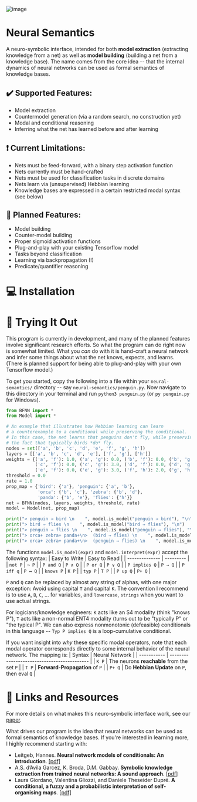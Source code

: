 ![image](https://user-images.githubusercontent.com/7096372/168408526-8ca779d8-f095-4266-8159-1ccbfcad4904.png)
# Neural Semantics
A neuro-symbolic interface, intended for both **model extraction** (extracting knowledge from a net) as well as **model building** (building a net from a knowledge base).  The name comes from the core idea -- that the internal dynamics of neural networks can be used as formal semantics of knowledge bases.

## :heavy_check_mark: Supported Features:
- Model extraction
- Countermodel generation (via a random search, no construction yet)
- Modal and conditional reasoning
- Inferring what the net has learned before and after learning

## ❗ Current Limitations:
- Nets must be feed-forward, with a binary step activation function
- Nets currently must be hand-crafted
- Nets must be used for classification tasks in discrete domains
- Nets learn via (unsupervised) Hebbian learning
- Knowledge bases are expressed in a certain restricted modal syntax (see below)

## 📝 Planned Features:
- Model building
- Counter-model building
- Proper sigmoid activation functions
- Plug-and-play with your existing Tensorflow model
- Tasks beyond classification
- Learning via backpropagation (!)
- Predicate/quantifier reasoning

# 💻 Installation


# :brain: Trying It Out
This program is currently in development, and many of the planned features involve significant research efforts.  So what the program can do right now is somewhat limited.  What you _can_ do with it is hand-craft a neural network and infer some things about what the net knows, expects, and learns.  (There is planned support for being able to plug-and-play with your own Tensorflow model.) 

To get you started, copy the following into a file within your `neural-semantics/` directory -- say `neural-semantics/penguin.py`.  Now navigate to this directory in your terminal and run `python3 penguin.py` (or `py penguin.py` for Windows).

```python
from BFNN import *
from Model import *

# An example that illustrates how Hebbian learning can learn
# a counterexample to a conditional while preserving the conditional.
# In this case, the net learns that penguins don't fly, while preserving
# the fact that typically birds *do* fly.
nodes = set(['a', 'b', 'c', 'd', 'e', 'f', 'g', 'h'])
layers = [['a', 'b', 'c', 'd', 'e'], ['f', 'g'], ['h']]
weights = {('a', 'f'): 1.0, ('a', 'g'): 0.0, ('b', 'f'): 0.0, ('b', 'g'): -2.0, 
           ('c', 'f'): 0.0, ('c', 'g'): 3.0, ('d', 'f'): 0.0, ('d', 'g'): 3.0,
           ('e', 'f'): 0.0, ('e', 'g'): 3.0, ('f', 'h'): 2.0, ('g', 'h'): -2.0}
threshold = 0.0
rate = 1.0
prop_map = {'bird': {'a'}, 'penguin': {'a', 'b'}, 
            'orca': {'b', 'c'}, 'zebra': {'b', 'd'}, 
            'panda': {'b', 'e'}, 'flies': {'h'}}
net = BFNN(nodes, layers, weights, threshold, rate)
model = Model(net, prop_map)

print("> penguin → bird \n    ", model.is_model("penguin → bird"), "\n")
print("> bird ⇒ flies \n    ", model.is_model("bird ⇒ flies"), "\n")
print("> penguin ⇒ flies \n    ", model.is_model("penguin ⇒ flies"), "\n")
print("> orca+ zebra+ panda+\n>  (bird ⇒ flies) \n    ", model.is_model("orca+ (zebra+ (panda+ (bird ⇒ flies)))"), "\n")
print("> orca+ zebra+ panda+\n>  (penguin ⇒ flies) \n    ", model.is_model("orca+ (zebra+ (panda+ (penguin ⇒ flies)))"))
```

The functions `model.is_model(expr)` and `model.interpret(expr)` accept the following syntax:
| Easy to Write | Easy to Read |
| -------------- | --------- |
| `not P`        | `¬ P`     |
| `P and Q`      | `P ∧ Q`   |
| `P or Q`       | `P ∨ Q`   |
| `P implies Q`  | `P → Q`   |
| `P iff q`      | `P ↔ Q`   |
| `knows P`      | `K P`     |
| `typ P`        | `T P`     |
|  `P up Q`      | `P+ Q`    |

`P` and `Q` can be replaced by almost any string of alphas, with one major exception:  Avoid using capital `T` and capital `K`.  The convention I recommend is to use `A`, `B`, `C`, ... for variables, and `lowercase`, `strings` when you want to use actual strings.

For logicians/knowledge engineers: `K` acts like an S4 modality (think "knows P"), `T` acts like a non-normal ENT4 modality (turns out to be "typically P" or "the typical P".  We can also express nonmonotonic (defeasible) conditionals in this language -- `Typ P implies Q` is a loop-cumulative conditional.

If you want insight into _why_ these specific modal operators, note that each modal operator corresponds directly to some internal behavior of the neural network.  The mapping is:
| Syntax      | Neural Network  |
| ----------- | ------------------------------------------- |
| `K P`       | The neurons **reachable** from the set `P`  |
| `T P`       | **Forward-Propagation** of `P`              |
|  `P+ Q`     | Do **Hebbian Update** on `P`, then eval `Q` |


# 🔗 Links and Resources
For more details on what makes this neuro-symbolic interface work, see our [paper](https://journals.flvc.org/FLAIRS/article/download/130735/133901).

What drives our program is the idea that neural networks can be used as formal semantics of knowledge bases.  If you're interested in learning more, I highly recommend starting with:

- Leitgeb, Hannes. **Neural network models of conditionals: An introduction**. [[pdf]](https://www.academia.edu/download/32793110/LeitgebSanSebastianFINAL.pdf)
- A.S. d’Avila Garcez,  K. Broda, D.M. Gabbay.  **Symbolic knowledge extraction from trained neural
networks: A sound approach**.  [[pdf]](https://www.sciencedirect.com/science/article/pii/S0004370200000771/pdf?md5=f782984da6f1244a563048b352a31ce5&pid=1-s2.0-S0004370200000771-main.pdf)
- Laura Giordano, Valentina Gliozzi, and Daniele Theseider Dupré.  **A conditional, a fuzzy and a probabilistic interpretation
of self-organising maps**. [[pdf]](https://arxiv.org/pdf/2103.06854.pdf)
